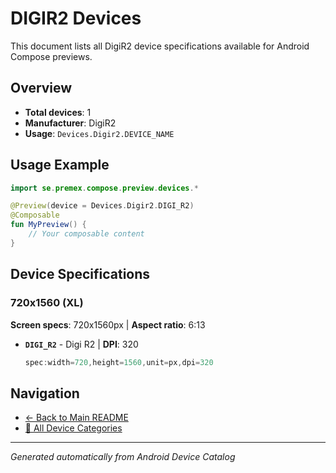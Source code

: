 # DIGIR2 Devices

This document lists all DigiR2 device specifications available for Android Compose previews.

## Overview

- **Total devices**: 1
- **Manufacturer**: DigiR2
- **Usage**: `Devices.Digir2.DEVICE_NAME`

## Usage Example

```kotlin
import se.premex.compose.preview.devices.*

@Preview(device = Devices.Digir2.DIGI_R2)
@Composable
fun MyPreview() {
    // Your composable content
}
```

## Device Specifications

### 720x1560 (XL)

**Screen specs**: 720x1560px | **Aspect ratio**: 6:13

- **`DIGI_R2`** - Digi R2 | **DPI**: 320
  ```kotlin
  spec:width=720,height=1560,unit=px,dpi=320
  ```

## Navigation

- [← Back to Main README](../../README.md)
- [📱 All Device Categories](../README.md)

---
*Generated automatically from Android Device Catalog*
